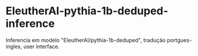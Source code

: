 # EleutherAI-pythia-1b-deduped-inference
Inferencia em modelo "EleutherAI/pythia-1b-deduped", tradução portgues-ingles, user interface. 
